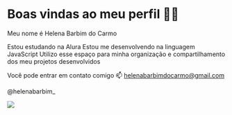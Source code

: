 # Boas vindas ao meu perfil 💙💙
Meu nome é Helena Barbim do Carmo

Estou estudando na Alura
Estou me desenvolvendo na linguagem JavaScript
Utilizo esse espaço para minha organização e compartilhamento dos meu projetos desenvolvidos

Você pode entrar em contato comigo 📫
helenabarbimdocarmo@gmail.com

@helenabarbim_

![](https://images.app.goo.gl/YRc7XDzqb59UPQf86)
